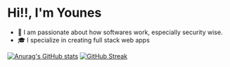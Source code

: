 <h1> Hi!!, I'm Younes </h1>
<ul>
<li>🤔   I am passionate about how softwares work, especially security wise.</li>
<li>🎓   I specialize in creating full stack web apps</li>
</ul>



[![Anurag's GitHub stats](https://github-readme-stats.vercel.app/api?username=ExPlo1t-php&show_icons=true?&theme=midnight-purple)](https://github.com/anuraghazra/github-readme-stats)
[![GitHub Streak](https://github-readme-streak-stats.herokuapp.com/?user=ExPlo1t-php&theme=midnight-purple)](https://git.io/streak-stats)
<!-- <h5>Technologies</h5>
<img src="![Google Assistant](https://img.shields.io/badge/google%20assistant-4285F4?style=for-the-badge&logo=google%20assistant&logoColor=white)"> -->

 
<!--
**ExPlo1t-php/ExPlo1t-php** is a ✨ _special_ ✨ repository because its `README.md` (this file) appears on your GitHub profile.

Here are some ideas to get you started:

- 🔭 I’m currently working on ...
- 🌱 I’m currently learning ...
- 👯 I’m looking to collaborate on ...
- 🤔 I’m looking for help with ...
- 💬 Ask me about ...
- 📫 How to reach me: ...
- ⚡ Fun fact: ...
-->
